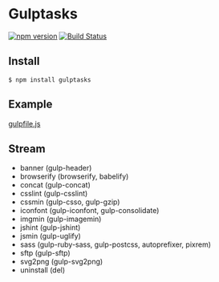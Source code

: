# Gulptasks

[![npm version](https://img.shields.io/npm/v/gulptasks.svg?style=flat)](https://www.npmjs.com/package/gulptasks)
[![Build Status](https://img.shields.io/travis/blivesta/gulptasks/master.svg?style=flat)](https://travis-ci.org/blivesta/gulptasks)


## Install

```shell
$ npm install gulptasks
```

## Example

[gulpfile.js](https://github.com/blivesta/gulptasks/blob/1.0.0-alpha.0/gulpfile.js)


## Stream

- banner (gulp-header)
- browserify (browserify, babelify)
- concat (gulp-concat)
- csslint (gulp-csslint)
- cssmin (gulp-csso, gulp-gzip)
- iconfont (gulp-iconfont, gulp-consolidate)
- imgmin (gulp-imagemin)
- jshint (gulp-jshint)
- jsmin (gulp-uglify)
- sass (gulp-ruby-sass, gulp-postcss, autoprefixer, pixrem)
- sftp (gulp-sftp)
- svg2png (gulp-svg2png)
- uninstall (del)
